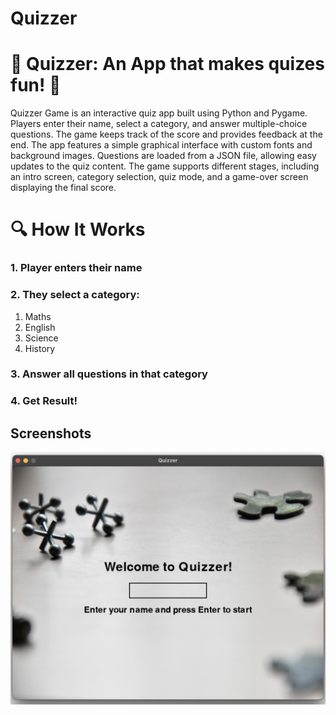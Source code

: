 # Quizzer
# 🌟 Quizzer: An App that makes quizes fun! 🌟


Quizzer Game is an interactive quiz app built using Python and Pygame. Players enter their name, select a category, and answer multiple-choice questions. The game keeps track of the score and provides feedback at the end. The app features a simple graphical interface with custom fonts and background images. Questions are loaded from a JSON file, allowing easy updates to the quiz content. The game supports different stages, including an intro screen, category selection, quiz mode, and a game-over screen displaying the final score.

# 🔍 How It Works
### 1. Player enters their name
### 2. They select a category:
1. Maths
2. English
3. Science 
4. History

### 3. Answer all questions in that category

### 4. Get Result!

## Screenshots
![image alt](https://github.com/Uremisan/Quizzer/blob/82e3404d8945afaed996ad39e8d4f938573af5f5/Screenshot%202024-12-29%20at%2019.37.56.png)
